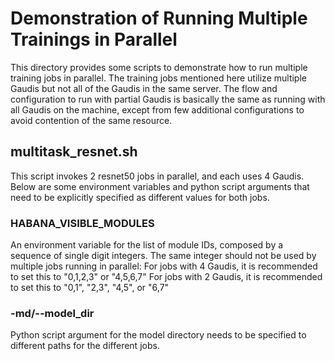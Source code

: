 # Demonstration of Running Multiple Trainings in Parallel

This directory provides some scripts to demonstrate how to run multiple training jobs in parallel. The training jobs mentioned here utilize multiple Gaudis but not all of the Gaudis in the same server. The flow and configuration to run with partial Gaudis is basically the same as running with all Gaudis on the machine, except from few additional configurations to avoid contention of the same resource.

## multitask_resnet.sh

This script invokes 2 resnet50 jobs in parallel, and each uses 4 Gaudis. Below are some environment variables and python script arguments that need to be explicitly specified as different values for both jobs.

### HABANA_VISIBLE_MODULES
An environment variable for the list of module IDs, composed by a sequence of single digit integers. The same integer should not be used by multiple jobs running in parallel: 
For jobs with 4 Gaudis, it is recommended to set this to "0,1,2,3" or "4,5,6,7"
For jobs with 2 Gaudis, it is recommended to set this to "0,1", "2,3", "4,5", or "6,7"

### -md/--model_dir
Python script argument for the model directory needs to be specified to different paths for the different jobs. 
